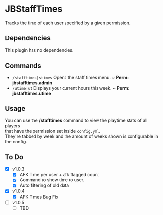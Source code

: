
# JBStaffTimes
Tracks the time of each user specified by a given permission. 

## Dependencies
This plugin has no dependencies.

## Commands
- `/stafftimes|stimes` Opens the staff times menu. ~ **Perm: jbstafftimes.admin**
- `/utime|ut` Displays your current hours this week. ~ **Perm: jbstafftimes.utime**

## Usage
You can use the **/stafftimes** command to view the playtime stats of all players  
that have the permission set inside `config.yml`.  
They're tabbed by week and the amount of weeks shown is configurable in the config.

## To Do
- [X] v1.0.3
  - [X] AFK Time per user + afk flagged count
  - [X] Command to show time to user.
  - [X] Auto filtering of old data
- [X] v1.0.4
  - [X] AFK Times Bug Fix
- [ ] v1.0.5
  - [ ] TBD

